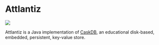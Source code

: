 # Attlantiz

![](https://github.com/tomasff/attlantiz/workflows/Tests/badge.svg)

Attlantiz is a Java implementation of [CaskDB](https://github.com/avinassh/py-caskdb), an educational disk-based, embedded, persistent, key-value store.
